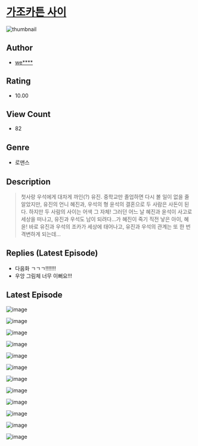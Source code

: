 # [가조카튼 사이](https://comic.naver.com/challenge/list?titleId=810663)
![thumbnail](https://image-comic.pstatic.net/user_contents_data/challenge_comic/2023/05/24/354475/upload_3690528600080528228_480x623.jpeg)

## Author
- [we****](https://comic.naver.com/artistTitle?id=354475)

## Rating
- 10.00

## View Count
- 82

## Genre
- 로맨스

## Description
> 첫사랑 우석에게 대차게 까인(?) 유진. 중학교만 졸업하면 다시 볼 일이 없을 줄 알았지만, 유진의 언니 혜진과, 우석의 형 윤석의 결혼으로 두 사람은 사돈이 된다. 하지만 두 사람의 사이는 어색 그 자체! 그러던 어느 날 혜진과 윤석이 사고로 세상을 떠나고, 유진과 우석도 남이 되려다...가 혜진이 죽기 직전 낳은 아이, 혜윤! 바로 유진과 우석의 조카가 세상에 태어나고, 유진과 우석의 관계는 또 한 번 격변하게 되는데...

## Replies (Latest Episode)
- 다음화 ㄱㄱㄱ!!!!!!!
- 우앙 그림체 너무 이뻐요!!!

## Latest Episode
![image](https://image-comic.pstatic.net/user_contents_data/challenge_comic/2023/05/24/354475/upload_7075496091645666353.jpeg)

![image](https://image-comic.pstatic.net/user_contents_data/challenge_comic/2023/05/24/354475/upload_3546973066949321317.jpeg)

![image](https://image-comic.pstatic.net/user_contents_data/challenge_comic/2023/05/24/354475/upload_3559312877441724464.jpeg)

![image](https://image-comic.pstatic.net/user_contents_data/challenge_comic/2023/05/24/354475/upload_7162238969176143974.jpeg)

![image](https://image-comic.pstatic.net/user_contents_data/challenge_comic/2023/05/24/354475/upload_4135257971572958564.jpeg)

![image](https://image-comic.pstatic.net/user_contents_data/challenge_comic/2023/05/24/354475/upload_3763097453472068657.jpeg)

![image](https://image-comic.pstatic.net/user_contents_data/challenge_comic/2023/05/24/354475/upload_7090463756336313392.jpeg)

![image](https://image-comic.pstatic.net/user_contents_data/challenge_comic/2023/05/24/354475/upload_3690196555390136369.jpeg)

![image](https://image-comic.pstatic.net/user_contents_data/challenge_comic/2023/05/24/354475/upload_3906982835007939128.jpeg)

![image](https://image-comic.pstatic.net/user_contents_data/challenge_comic/2023/05/24/354475/upload_3486177757593286246.jpeg)

![image](https://image-comic.pstatic.net/user_contents_data/challenge_comic/2023/05/24/354475/upload_7005461792394063972.jpeg)

![image](https://image-comic.pstatic.net/user_contents_data/challenge_comic/2023/05/24/354475/upload_7291952547826262628.jpeg)
